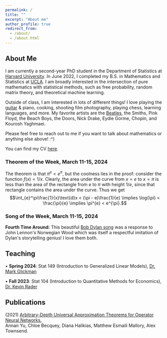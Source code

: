 ```yaml
---
permalink: /
title: ""
excerpt: "About me"
author_profile: true
redirect_from: 
  - /about/
  - /about.html
---
```

## About Me

I am currently a second-year PhD student in the Department of Statistics at [Harvard University](https://statistics.fas.harvard.edu/). In June 2022, I completed my B.S. in Mathematics and Statistics at [UCLA](https://ww3.math.ucla.edu/). I am broadly interested in the intersection of pure mathematics with statistical methods, such as free probability, random matrix theory, and theoretical machine learning.

Outside of class, I am interested in lots of different things! I love playing the [guitar](https://mattesmaili.github.io/files/guitar.png) & piano, cooking, shooting film photography, playing chess, learning languages, and more. My favorite artists are the [Beatles](https://open.spotify.com/playlist/07ZKf7841juhmGlI6LMfBd?si=4511ac89f1d14618), the Smiths, Pink Floyd, the Beach Boys, the Doors, Nick Drake, Eydie Gorme, Chopin, and Kourosh Yaghmaei.

Please feel free to reach out to me if you want to talk about mathematics or anything else above! :^)

You can find my CV [here](https://mattesmaili.github.io/files/new_resume.pdf).

### Theorem of the Week, March 11-15, 2024

The theorem is that $\pi^{e} < e^{\pi}$, but the coolness lies in the proof: consider the function $f(x) = 1/x$. Clearly, the area under the curve from $x = e$ to $x=\pi$ is less than the area of the rectangle from $e$ to $\pi$ with height $1/e$, since that rectangle contains the area under the curve. Thus we get $$\int_{e}^\pi\frac{1}{x}\text{d}x < (\pi - e)\frac{1}{e} \implies \log(\pi) < \frac{\pi}{e} \implies \pi^{e} < e^{\pi}.$$

### Song of the Week, March 11-15, 2024

**Fourth Time Around:** This beautiful [Bob Dylan song](https://open.spotify.com/track/4i4oDSWluhViEzuYIZYtmJ?si=408e14587fca4527) was a response to John Lennon's Norwegian Wood which was itself a respectful imitation of Dylan's storytelling genius! I love them both.


## Teaching
• **Spring 2024**: Stat 149 (Introduction to Generalized Linear Models), [Dr. Mark Glickman](http://www.glicko.net/)

• **Fall 2023**: Stat 104 (Introduction to Quantitative Methods for Economics), [Dr. Kevin Rader](https://statistics.fas.harvard.edu/people/kevin-rader)

## Publications

(2021) [Arbitrary-Depth Universal Approximation Theorems for Operator Neural Networks.](https://arxiv.org/abs/2109.11354)  
Annan Yu, Chloe Becquey, Diana Halikias, Matthew Esmaili Mallory, Alex Townsend.


